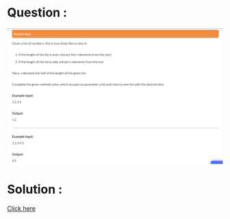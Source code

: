 # Question :
![perfect slice](https://github.com/prabhu30/coding/blob/main/Edyst/Python%20-%20Intro%20to%20Advanced/71_perfect%20slice/image.png)

# Solution :
[Click here](https://github.com/prabhu30/coding/blob/main/Edyst/Python%20-%20Intro%20to%20Advanced/71_perfect%20slice/solution.py)
